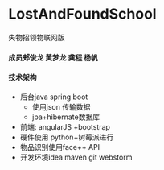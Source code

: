 # LostAndFoundSchool
失物招领物联网版
 #### 成员郏俊龙 黄梦龙 龚程 杨帆
 #### 技术架构 
  - 后台java spring boot 
    - 使用json 传输数据 
    - jpa+hibernate数据库
  - 前端: angularJS +bootstrap 
  - 硬件使用 python+树莓派进行
  - 物品识别使用face++ API
    
- 开发环境idea maven git webstorm


